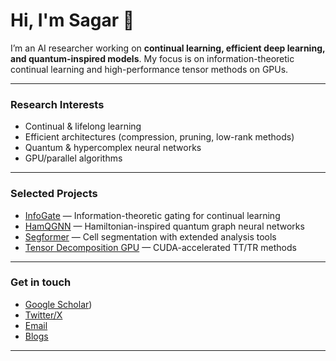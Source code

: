 # Hi, I'm Sagar 👋

I’m an AI researcher working on **continual learning, efficient deep learning, and quantum-inspired models**. My focus is on information-theoretic continual learning and high-performance tensor methods on GPUs.

---

### Research Interests
- Continual & lifelong learning  
- Efficient architectures (compression, pruning, low-rank methods)  
- Quantum & hypercomplex neural networks  
- GPU/parallel algorithms  

---

### Selected Projects
- [InfoGate](https://github.com/...) — Information-theoretic gating for continual learning  
- [HamQGNN](https://github.com/...) — Hamiltonian-inspired quantum graph neural networks  
- [Segformer](https://github.com/...) — Cell segmentation with extended analysis tools  
- [Tensor Decomposition GPU](https://github.com/...) — CUDA-accelerated TT/TR methods  

---

### Get in touch
- [Google Scholar](https://scholar.google.com/citations?user=bxO69X0AAAAJ&hl))  
- [Twitter/X](https://x.com/SagarPr4kash)  
- [Email](mailto:sagarbarad118@gmail.com)
- [Blogs](https://astraflaneur.github.io/studio.notes/)

---
